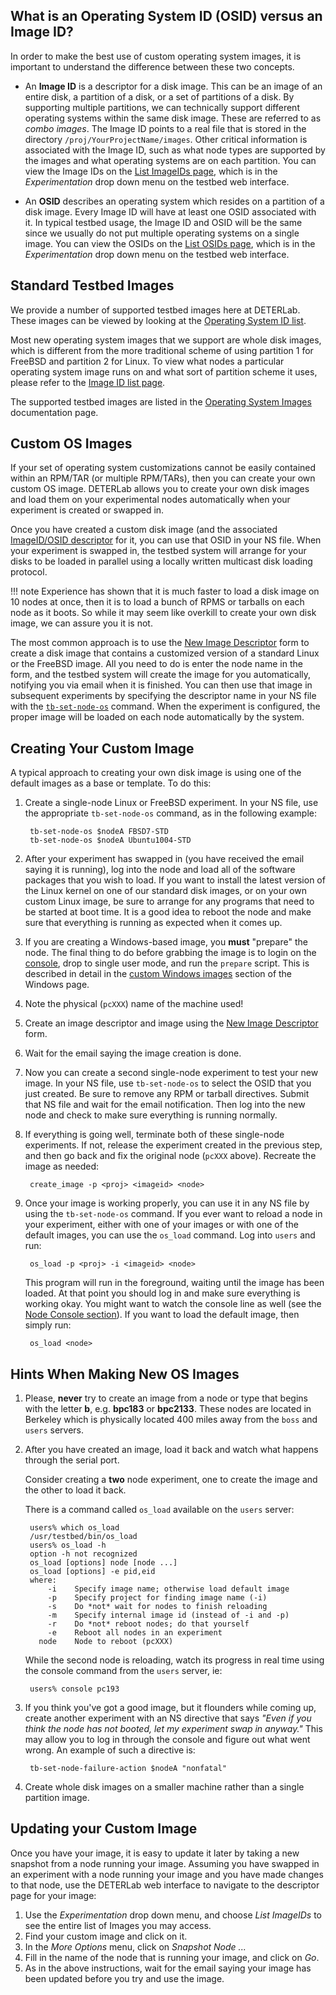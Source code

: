 ## What is an Operating System ID (OSID) versus an Image ID?

In order to make the best use of custom operating system images, it is important to understand the difference between these two concepts.

 * An **Image ID** is a descriptor for a disk image.  This can be an image of an entire disk, a partition of a disk, or a set of partitions of a disk.  By supporting multiple partitions, we can technically support different operating systems within the same disk image.  These are referred to as *combo images*.  The Image ID points to a real file that is stored in the directory `/proj/YourProjectName/images`.  Other critical information is associated with the Image ID, such as what node types are supported by the images and what operating systems are on each partition.  You can view the Image IDs on the <a href="https://www.isi.deterlab.net/showimageid_list.php3">List ImageIDs page</a>, which is in the *Experimentation* drop down menu on the testbed web interface.

 * An **OSID** describes an operating system which resides on a partition of a disk image.  Every Image ID will have at least one OSID associated with it.  In typical testbed usage, the Image ID and OSID will be the same since we usually do not put multiple operating systems on a single image.  You can view the OSIDs on the <a href="https://www.isi.deterlab.net/showosid_list.php3">List OSIDs page</a>, which is in the *Experimentation* drop down menu on the testbed web interface.

## Standard Testbed Images

We provide a number of supported testbed images here at DETERLab.  These images can be viewed by looking at the <a href="https://www.isi.deterlab.net/showosid_list.php3">Operating System ID list</a>.  

Most new operating system images that we support are whole disk images, which is different from the more traditional scheme of using partition 1 for FreeBSD and partition 2 for Linux.  To view what nodes a particular operating system image runs on and what sort of partition scheme it uses, please refer to the <a href="https://www.isi.deterlab.net/showimageid_list.php3">Image ID list page</a>.

The supported testbed images are listed in the <a href="/os-images/">Operating System Images</a> documentation page. 

## <a name="CustomOS"></a>Custom OS Images

If your set of operating system customizations cannot be easily contained within an RPM/TAR (or multiple RPM/TARs), then you can create your own custom OS image. DETERLab allows you to create your own disk images and load them on your experimental nodes automatically when your experiment is created or swapped in. 

Once you have created a custom disk image (and the associated <a href="https://www.isi.deterlab.net/newimageid_ez.php3"> ImageID/OSID descriptor</a> for it, you can use that OSID in your NS file. When your experiment is swapped in, the testbed system will arrange for your disks to be loaded in parallel using a locally written multicast disk loading protocol. 

!!! note
    Experience has shown that it is much faster to load a disk image on 10 nodes at once, then it is to load a bunch of RPMS or tarballs on each node as it boots. So while it may seem like overkill to create your own disk image, we can assure you it is not.

The most common approach is to use the <a href="https://www.isi.deterlab.net/newimageid_ez.php3">New Image Descriptor</a> form to create a disk image that contains a customized version of a standard Linux or the FreeBSD image. All you need to do is enter the node name in the form, and the testbed system will create the image for you automatically, notifying you via email when it is finished. You can then use that image in subsequent experiments by specifying the descriptor name in your NS file with the <a href="/core/ns-commands/#tb-set-node-os">`tb-set-node-os`</a> command. When the experiment is configured, the proper image will be loaded on each node automatically by the system.

## Creating Your Custom Image 

A typical approach to creating your own disk image is using one of the default images as a base or template. To do this:

1. Create a single-node Linux or FreeBSD experiment. In your NS file, use the appropriate `tb-set-node-os` command, as in the following example:

        tb-set-node-os $nodeA FBSD7-STD
        tb-set-node-os $nodeA Ubuntu1004-STD

1. After your experiment has swapped in (you have received the email saying it is running), log into the node and load all of the software packages that you wish to load. If you want to install the latest version of the Linux kernel on one of our standard disk images, or on your own custom Linux image, be sure to arrange for any programs that need to be started at boot time. It is a good idea to reboot the node and make sure that everything is running as expected when it comes up.
1. If you are creating a Windows-based image, you **must** "prepare" the node. The final thing to do before grabbing the image is to login on the <a href="/core/using-nodes/#SerialConsole">console</a>, drop to single user mode, and run the `prepare` script. This is described in detail in the <a href="/core/windows/#Custom_images">custom Windows images</a> section of the Windows page.
1. Note the physical (`pcXXX`) name of the machine used!
1. Create an image descriptor and image using the <a href="https://www.isi.deterlab.net/newimageid_ez.php3">New Image Descriptor</a> form.
1. Wait for the email saying the image creation is done.
1. Now you can create a second single-node experiment to test your new image. In your NS file, use `tb-set-node-os` to select the OSID that you just created. Be sure to remove any RPM or tarball directives. Submit that NS file and wait for the email notification. Then log into the new node and check to make sure everything is running normally.
1. If everything is going well, terminate both of these single-node experiments. If not, release the experiment created in the previous step, and then go back and fix the original node (`pcXXX` above). Recreate the image as needed:

        create_image -p <proj> <imageid> <node>

1. Once your image is working properly, you can use it in any NS file by using the `tb-set-node-os` command. If you ever want to reload a node in your experiment, either with one of your images or with one of the default images, you can use the `os_load` command. Log into `users` and run:

        os_load -p <proj> -i <imageid> <node>

    This program will run in the foreground, waiting until the image has been loaded. At that point you should log in and make sure everything is working okay. You might want to watch the console line as well (see the <a href="/core/using-nodes/#SerialConsole">Node Console section</a>). If you want to load the default image, then simply run:

        os_load <node>

##  Hints When Making New OS Images 

1. Please, **never** try to create an image from a node or type that begins with the letter **b**, e.g. **bpc183** or  **bpc2133**. These nodes are located in Berkeley which is physically located 400 miles away from the `boss` and `users` servers.
2. After you have created an image, load it back and watch what happens through the serial port.

    Consider creating a **two** node experiment, one to create the image and the other to load it back.

    There is a command called `os_load` available on the `users` server:

        users% which os_load
        /usr/testbed/bin/os_load
        users% os_load -h
        option -h not recognized
        os_load [options] node [node ...]
        os_load [options] -e pid,eid
        where:
            -i    Specify image name; otherwise load default image
            -p    Specify project for finding image name (-i)
            -s    Do *not* wait for nodes to finish reloading
            -m    Specify internal image id (instead of -i and -p)
            -r    Do *not* reboot nodes; do that yourself
            -e    Reboot all nodes in an experiment
          node    Node to reboot (pcXXX)

    While the second node is reloading, watch its progress in real time using the console command from the `users` server, ie:

        users% console pc193

3. If you think you've got a good image, but it flounders while coming up, create another experiment with an NS directive that says *"Even if you think the node has not booted, let my experiment swap in anyway."* This may allow you to log in through the console and figure out what went wrong. An example of such a directive is:

        tb-set-node-failure-action $nodeA "nonfatal"

4. Create whole disk images on a smaller machine rather than a single partition image.


## Updating your Custom Image 

Once you have your image, it is easy to update it later by taking a new snapshot from a node running your image. Assuming you have swapped in an experiment with a node running your image and you have made changes to that node, use the DETERLab web interface to navigate to the descriptor page for your image:

1. Use the *Experimentation* drop down menu, and choose *List ImageIDs* to see the entire list of Images you may access.
1. Find your custom image and click on it.
1. In the *More Options* menu, click on *Snapshot Node ...*
1. Fill in the name of the node that is running your image, and click on *Go*.
1. As in the above instructions, wait for the email saying your image has been updated before you try and use the image.
